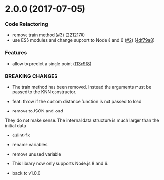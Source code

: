 <a name="2.0.0"></a>
# 2.0.0 (2017-07-05)


### Code Refactoring

* remove train method ([#3](https://github.com/mljs/knn/issues/3)) ([2212170](https://github.com/mljs/knn/commit/2212170))
* use ES6 modules and change support to Node 8 and 6 ([#2](https://github.com/mljs/knn/issues/2)) ([4df79a8](https://github.com/mljs/knn/commit/4df79a8))


### Features

* allow to predict a single point ([f13c9f8](https://github.com/mljs/knn/commit/f13c9f8))


### BREAKING CHANGES

* The train method has been removed. Instead the arguments must be passed
to the KNN constructor.

* feat: throw if the custom distance function is not passed to load

* remove toJSON and load

They do not make sense. The internal data structure is much larger than the initial data

* eslint-fix

* rename variables

* remove unused variable
* This library now only supports Node.js 8 and 6.

* back to v1.0.0



